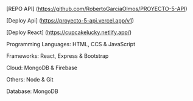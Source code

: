 ﻿[REPO API] (https://github.com/RobertoGarciaOlmos/PROYECTO-5-API)

[Deploy Api] (https://proyecto-5-api.vercel.app/v1)

[Deploy React] (https://cupcakelucky.netlify.app/)



Programming Languages:
HTML, CCS & JavaScript


Frameworks:
React, Express & Bootstrap


Cloud:
MongoDB & Firebase


Others:
Node & Git


Database:
MongoDB
